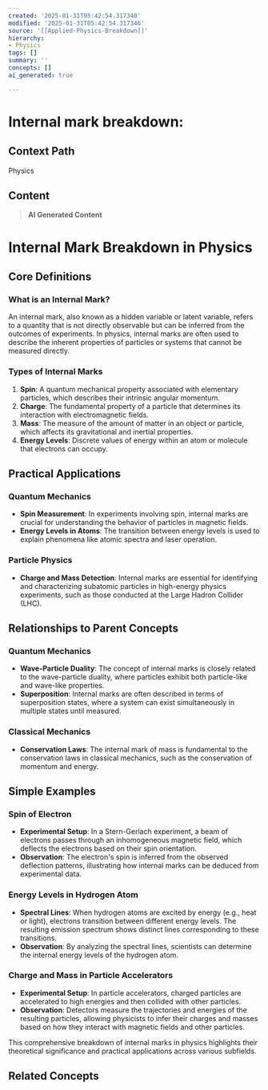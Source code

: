 ```yaml
---
created: '2025-01-31T05:42:54.317340'
modified: '2025-01-31T05:42:54.317346'
source: '[[Applied-Physics-Breakdown]]'
hierarchy:
- Physics
tags: []
summary: ''
concepts: []
ai_generated: true

---
```


# Internal mark breakdown:

## Context Path
Physics

## Content
> **AI Generated Content**
 # Internal Mark Breakdown in Physics

## Core Definitions

### What is an Internal Mark?
An internal mark, also known as a hidden variable or latent variable, refers to a quantity that is not directly observable but can be inferred from the outcomes of experiments. In physics, internal marks are often used to describe the inherent properties of particles or systems that cannot be measured directly.

### Types of Internal Marks
1. **Spin**: A quantum mechanical property associated with elementary particles, which describes their intrinsic angular momentum.
2. **Charge**: The fundamental property of a particle that determines its interaction with electromagnetic fields.
3. **Mass**: The measure of the amount of matter in an object or particle, which affects its gravitational and inertial properties.
4. **Energy Levels**: Discrete values of energy within an atom or molecule that electrons can occupy.

## Practical Applications

### Quantum Mechanics
- **Spin Measurement**: In experiments involving spin, internal marks are crucial for understanding the behavior of particles in magnetic fields.
- **Energy Levels in Atoms**: The transition between energy levels is used to explain phenomena like atomic spectra and laser operation.

### Particle Physics
- **Charge and Mass Detection**: Internal marks are essential for identifying and characterizing subatomic particles in high-energy physics experiments, such as those conducted at the Large Hadron Collider (LHC).

## Relationships to Parent Concepts

### Quantum Mechanics
- **Wave-Particle Duality**: The concept of internal marks is closely related to the wave-particle duality, where particles exhibit both particle-like and wave-like properties.
- **Superposition**: Internal marks are often described in terms of superposition states, where a system can exist simultaneously in multiple states until measured.

### Classical Mechanics
- **Conservation Laws**: The internal mark of mass is fundamental to the conservation laws in classical mechanics, such as the conservation of momentum and energy.

## Simple Examples

### Spin of Electron
- **Experimental Setup**: In a Stern-Gerlach experiment, a beam of electrons passes through an inhomogeneous magnetic field, which deflects the electrons based on their spin orientation.
- **Observation**: The electron's spin is inferred from the observed deflection patterns, illustrating how internal marks can be deduced from experimental data.

### Energy Levels in Hydrogen Atom
- **Spectral Lines**: When hydrogen atoms are excited by energy (e.g., heat or light), electrons transition between different energy levels. The resulting emission spectrum shows distinct lines corresponding to these transitions.
- **Observation**: By analyzing the spectral lines, scientists can determine the internal energy levels of the hydrogen atom.

### Charge and Mass in Particle Accelerators
- **Experimental Setup**: In particle accelerators, charged particles are accelerated to high energies and then collided with other particles.
- **Observation**: Detectors measure the trajectories and energies of the resulting particles, allowing physicists to infer their charges and masses based on how they interact with magnetic fields and other particles.

This comprehensive breakdown of internal marks in physics highlights their theoretical significance and practical applications across various subfields.

## Related Concepts
